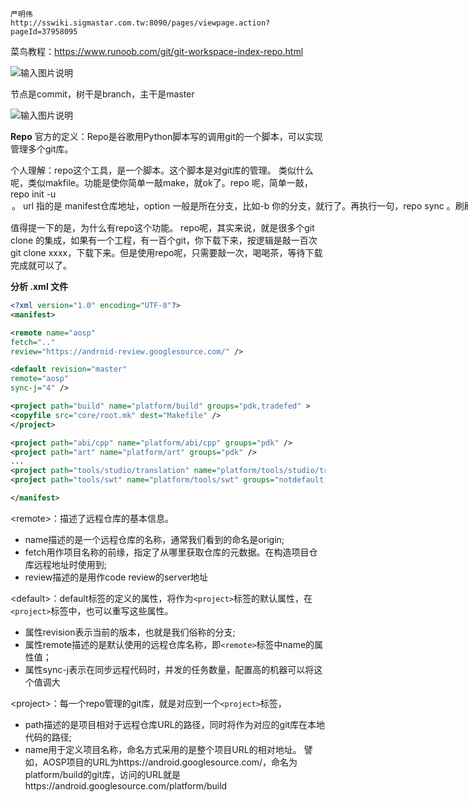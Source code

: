 
```
严明伟
http://sswiki.sigmastar.com.tw:8090/pages/viewpage.action?pageId=37958095
```

菜鸟教程：https://www.runoob.com/git/git-workspace-index-repo.html


![输入图片说明](/imgs/2024-04-18/72KV0PIYBZsgMIES.png)

节点是commit，树干是branch，主干是master

![输入图片说明](/imgs/2024-04-18/lW7B6W1RrD8kMer4.png)

**Repo**
官方的定义：Repo是谷歌用Python脚本写的调用git的一个脚本，可以实现管理多个git库。

个人理解：repo这个工具，是一个脚本。这个脚本是对git库的管理。
类似什么呢，类似makfile。功能是使你简单一敲make，就ok了。repo 呢，简单一敲，repo init -u <url> <option> 。
url 指的是 manifest仓库地址，option 一般是所在分支，比如-b 你的分支，就行了。再执行一句，repo sync 。刷刷刷，等待个几十个小 时，（网速好的，时间相对短一点）。就把你需要的安卓整个源码同步在本地了（几十个G这么大吧）。

值得提一下的是，为什么有repo这个功能。
repo呢，其实来说，就是很多个git clone 的集成，如果有一个工程，有一百个git，你下载下来，按逻辑是敲一百次git clone xxxx，下载下来。但是使用repo呢，只需要敲一次，喝喝茶，等待下载完成就可以了。

**分析 .xml 文件**
```xml
<?xml version="1.0" encoding="UTF-8"?>
<manifest>

<remote name="aosp"
fetch=".."
review="https://android-review.googlesource.com/" />

<default revision="master"
remote="aosp"
sync-j="4" />

<project path="build" name="platform/build" groups="pdk,tradefed" >
<copyfile src="core/root.mk" dest="Makefile" />
</project>

<project path="abi/cpp" name="platform/abi/cpp" groups="pdk" />
<project path="art" name="platform/art" groups="pdk" />
...
<project path="tools/studio/translation" name="platform/tools/studio/translation" groups="notdefault,tools" />
<project path="tools/swt" name="platform/tools/swt" groups="notdefault,tools" />

</manifest>
```
\<remote\>：描述了远程仓库的基本信息。
- name描述的是一个远程仓库的名称，通常我们看到的命名是origin;
- fetch用作项目名称的前缘，指定了从哪里获取仓库的元数据。在构造项目仓库远程地址时使用到;
- review描述的是用作code review的server地址

\<default\>：default标签的定义的属性，将作为`<project>`标签的默认属性，在`<project>`标签中，也可以重写这些属性。
- 属性revision表示当前的版本，也就是我们俗称的分支;
- 属性remote描述的是默认使用的远程仓库名称，即`<remote>`标签中name的属性值；
- 属性sync-j表示在同步远程代码时，并发的任务数量，配置高的机器可以将这个值调大

\<project\>：每一个repo管理的git库，就是对应到一个`<project>`标签，
- path描述的是项目相对于远程仓库URL的路径，同时将作为对应的git库在本地代码的路径; 
- name用于定义项目名称，命名方式采用的是整个项目URL的相对地址。 譬如，AOSP项目的URL为https://android.googlesource.com/，命名为platform/build的git库，访问的URL就是https://android.googlesource.com/platform/build

<!--stackedit_data:
eyJoaXN0b3J5IjpbMTM1OTE3MzMwM119
-->